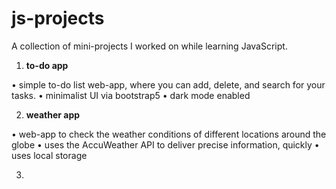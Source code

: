 # js-projects #
A collection of mini-projects I worked on while learning JavaScript.



1. **to-do app**

  • simple to-do list web-app, where you can add, delete, and search for your tasks.
  • minimalist UI via bootstrap5
  • dark mode enabled
  
  
2. **weather app**

  • web-app to check the weather conditions of different locations around the globe
  • uses the AccuWeather API to deliver precise information, quickly
  • uses local storage
  
  
3. 
